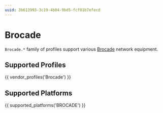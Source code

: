 ```yaml
---
uuid: 3b613993-3c19-4b04-9bd5-fcf01b7efecd
---
```

# Brocade

`Brocade.*` family of profiles support various [Brocade](http://www.brocade.com/)
network equipment.

## Supported Profiles

{{ vendor_profiles('Brocade') }}

## Supported Platforms

{{ supported_platforms('BROCADE') }}
